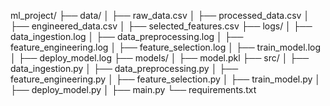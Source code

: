ml_project/
├── data/
│   ├── raw_data.csv
│   ├── processed_data.csv
│   ├── engineered_data.csv
│   ├── selected_features.csv
├── logs/
│   ├── data_ingestion.log
│   ├── data_preprocessing.log
│   ├── feature_engineering.log
│   ├── feature_selection.log
│   ├── train_model.log
│   ├── deploy_model.log
├── models/
│   ├── model.pkl
├── src/
│   ├── data_ingestion.py
│   ├── data_preprocessing.py
│   ├── feature_engineering.py
│   ├── feature_selection.py
│   ├── train_model.py
│   ├── deploy_model.py
│   ├── main.py
└── requirements.txt
